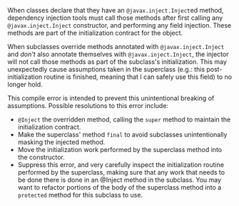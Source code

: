 When classes declare that they have an `@javax.inject.Inject`ed method,
dependency injection tools must call those methods after first calling any
`@javax.inject.Inject` constructor, and performing any field injection. These
methods are part of the initialization contract for the object.

When subclasses override methods annotated with `@javax.inject.Inject` and
*don't* also annotate themselves with `@javax.inject.Inject`, the injector will
not call those methods as part of the subclass's initialization. This may
unexpectedly cause assumptions taken in the superclass (e.g.: this
post-initialization routine is finished, meaning that I can safely use this
field) to no longer hold.

This compile error is intended to prevent this unintentional breaking of
assumptions. Possible resolutions to this error include:

*   `@Inject` the overridden method, calling the `super` method to maintain the
    initialization contract.
*   Make the superclass' method `final` to avoid subclasses unintentionally
    masking the injected method.
*   Move the initialization work performed by the superclass method into the
    constructor.
*   Suppress this error, and very carefully inspect the initialization routine
    performed by the superclass, making sure that any work that needs to be done
    there is done in an @Inject method in the subclass. You may want to refactor
    portions of the body of the superclass method into a `protected` method for
    this subclass to use.
